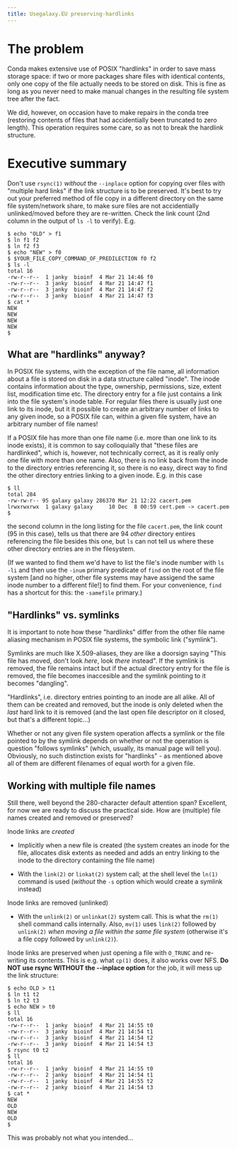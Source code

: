 ```yaml
---
title: Usegalaxy.EU preserving-hardlinks
---
```


# The problem


Conda makes extensive use of POSIX "hardlinks" in order to save mass
storage space: if two or more packages share files with identical
contents, only one copy of the file actually needs to be stored on
disk. This is fine as long as you never need to make manual changes in
the resulting file system tree after the fact.

We did, however, on occasion have to make repairs in the conda tree
(restoring contents of files that had accidentially been truncated to
zero length). This operation requires some care, so as not to break the
hardlink structure.


# Executive summary

Don't use `rsync(1)` *without* the `--inplace` option for copying over
files with "multiple hard links" if the link structure is to be
preserved. It's best to try out your preferred method of file copy in
a different directory on the same file system/network share, to make
sure files are not accidentially unlinked/moved before they are
re-written. Check the link count (2nd column in the output of `ls -l`
to verify). E.g.

```
$ echo "OLD" > f1
$ ln f1 f2
$ ln f2 f3
$ echo "NEW" > f0
$ $YOUR_FILE_COPY_COMMAND_OF_PREDILECTION f0 f2
$ ls -l
total 16
-rw-r--r--  1 janky  bioinf  4 Mar 21 14:46 f0
-rw-r--r--  3 janky  bioinf  4 Mar 21 14:47 f1
-rw-r--r--  3 janky  bioinf  4 Mar 21 14:47 f2
-rw-r--r--  3 janky  bioinf  4 Mar 21 14:47 f3
$ cat *
NEW
NEW
NEW
NEW
$ 
```


## What are "hardlinks" anyway?

In POSIX file systems, with the exception of the file name, all
information about a file is stored on disk in a data structure called
"inode". The inode contains information about the type, ownership,
permissions, size, extent list, modification time etc. The directory
entry for a file just contains a link into the file system's inode
table. For regular files there is usually just one link to its inode,
but it it possible to create an arbitrary number of links to any given
inode, so a POSIX file can, within a given file system, have an
arbitrary number of file names!

If a POSIX file has more than one file name (i.e. more than one link
to its inode exists), it is common to say colloquially that "these
files are hardlinked", which is, however, not technically correct, as
it is really only one file with more than one name. Also, there is no
link back from the inode to the directory entries referencing it, so
there is no easy, direct way to find the other directory entries
linking to a given inode. E.g. in this case

```
$ ll
total 284
-rw-rw-r-- 95 galaxy galaxy 286370 Mar 21 12:22 cacert.pem
lrwxrwxrwx  1 galaxy galaxy     10 Dec  8 00:59 cert.pem -> cacert.pem
$ 
```

the second column in the long listing for the file `cacert.pem`, the
link count (95 in this case), tells us that there are 94 *other*
directory entires referencing the file besides this one, but `ls` can
not tell us where these other directory entries are in the filesystem.

(If we wanted to find them we'd have to list the file's inode number
with `ls -li` and then use the `-inum` primary predicate of `find` on
the root of the file system [and no higher, other file systems may
have assigend the same inode number to a different file!] to find
them. For your convenience, `find` has a shortcut for this: the
`-samefile` primary.)


## "Hardlinks" vs. symlinks

It is important to note how these "hardlinks" differ from the other
file name aliasing mechanism in POSIX file systems, the symbolic link
("symlink").

Symlinks are much like X.509-aliases, they are like a doorsign saying
"This file has moved, don't look *here*, look *there* instead". If the
symlink is removed, the file remains intact but if the actual
directory entry for the file is removed, the file becomes inaccesible
and the symlink pointing to it becomes "dangling".

"Hardlinks", i.e. directory entries pointing to an inode are all
alike. All of them can be created and removed, but the inode is only
deleted when the *last* hard link to it is removed (and the last open
file descriptor on it closed, but that's a different topic...)

Whether or not any given file system operation affects a symlink or
the file pointed to by the symlink depends on whether or not the
operation is question "follows symlinks" (which, usually, its manual
page will tell you). Obviously, no such distinction exists for
"hardlinks" - as mentioned above all of them are different filenames
of equal worth for a given file.


## Working with multiple file names

Still there, well beyond the 280-character default attention span?
Excellent, for now we are ready to discuss the practical side.  How
are (multiple) file names created and removed or preserved?

Inode links are *created*

- Implicitly when a new file is created (the system creates an inode
  for the file, allocates disk extents as needed and adds an entry
  linking to the inode to the directory containing the file name)

- With the `link(2)` or `linkat(2)` system call; at the shell level
  the `ln(1)` command is used (*without* the `-s` option which would
  create a symlink instead)


Inode links are removed (unlinked)

- With the `unlink(2)` or `unlinkat(2)` system call. This is what the
  `rm(1)` shell command calls internally. Also, `mv(1)` uses `link(2)`
  followed by `unlink(2)` *when moving a file within the same file
  system* (otherwise it's a file copy followed by `unlink(2)`).


Inode links are preserved when just opening a file with `O_TRUNC` and
re-writing its contents. This is e.g. what `cp(1)` does, it also works
over NFS. **Do NOT use rsync WITHOUT the --inplace option** for the
job, it will mess up the link structure:

```
$ echo OLD > t1
$ ln t1 t2
$ ln t2 t3
$ echo NEW > t0
$ ll
total 16
-rw-r--r--  1 janky  bioinf  4 Mar 21 14:55 t0
-rw-r--r--  3 janky  bioinf  4 Mar 21 14:54 t1
-rw-r--r--  3 janky  bioinf  4 Mar 21 14:54 t2
-rw-r--r--  3 janky  bioinf  4 Mar 21 14:54 t3
$ rsync t0 t2
$ ll
total 16
-rw-r--r--  1 janky  bioinf  4 Mar 21 14:55 t0
-rw-r--r--  2 janky  bioinf  4 Mar 21 14:54 t1
-rw-r--r--  1 janky  bioinf  4 Mar 21 14:55 t2
-rw-r--r--  2 janky  bioinf  4 Mar 21 14:54 t3
$ cat *
NEW
OLD
NEW
OLD
$ 
```

This was probably not what you intended...
